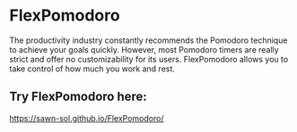 # FlexPomodoro
The productivity industry constantly recommends the Pomodoro technique to achieve your goals quickly. However, most Pomodoro timers are really strict and offer no customizability for its users.
FlexPomodoro allows you to take control of how much you work and rest.

## Try FlexPomodoro here:
https://sawn-sol.github.io/FlexPomodoro/ 
